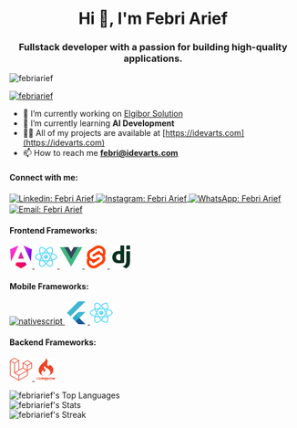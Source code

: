 <h1 align="center">Hi 👋, I'm Febri Arief</h1>
<h3 align="center">Fullstack developer with a passion for building high-quality applications.</h3>

<p align="left"> <img src="https://komarev.com/ghpvc/?username=febriarief&label=Profile%20views&color=0e75b6&style=flat" alt="febriarief" /> </p>

<p align="left"> <a href="https://github.com/ryo-ma/github-profile-trophy"><img src="https://github-profile-trophy.vercel.app/?username=febriarief" alt="febriarief" /></a> </p>

- 🔭 I’m currently working on [Elgibor Solution](https://elgibor-solution.com)
- 🌱 I’m currently learning **AI Development**
- 👨‍💻 All of my projects are available at [https://idevarts.com](https://idevarts.com)
- 📫 How to reach me **febri@idevarts.com**

<h4 align="left">Connect with me:</h4>
<p align="left">
  <a href="https://www.linkedin.com/in/febriarief" target="blank">
    <img align="center" src="https://upload.wikimedia.org/wikipedia/commons/c/ca/LinkedIn_logo_initials.png" alt="Linkedin: Febri Arief" style="width:30px;height:30px;object-fit:cover;"/>
  </a>
  <a href="https://instagram.com/st.introfaaart" target="blank">
    <img align="center" src="https://raw.githubusercontent.com/rahuldkjain/github-profile-readme-generator/master/src/images/icons/Social/instagram.svg" alt="Instagram: Febri Arief" style="width:30px;height:30px;object-fit:cover;"/>
  </a>
  <a href="https://wa.me/6282137330701" target="blank">
    <img align="center" src="https://upload.wikimedia.org/wikipedia/commons/d/dc/Whatsapp_logo_2022.jpg" alt="WhatsApp: Febri Arief" style="width:30px;height:30px;object-fit:cover;"/>
  </a>
  <a href="mailto:febri@idevarts.com" target="blank">
    <img align="center" src="https://upload.wikimedia.org/wikipedia/commons/9/9f/Icy_Email_logo_2020.jpg" alt="Email: Febri Arief" style="width:30px;height:30px;object-fit:cover;"/>
  </a>
</p>

<h4 align="left">Frontend Frameworks:</h4>
<p align="left"> 
  <a href="https://angular.io" target="_blank" rel="noreferrer"> 
    <img src="https://raw.githubusercontent.com/devicons/devicon/refs/heads/master/icons/angular/angular-original.svg" alt="angular" style="width:40px;height:40px;object-fit:cover;"/> 
  </a> 
  <a href="https://react.dev" target="_blank" rel="noreferrer"> 
    <img src="https://raw.githubusercontent.com/devicons/devicon/refs/heads/master/icons/react/react-original.svg" alt="react" style="width:40px;height:40px;object-fit:cover;"/> 
  </a> 
  <a href="https://vuejs.org" target="_blank" rel="noreferrer"> 
    <img src="https://raw.githubusercontent.com/devicons/devicon/refs/heads/master/icons/vuejs/vuejs-original.svg" alt="vuejs" style="width:40px;height:40px;object-fit:cover;"/> 
  </a> 
  <a href="https://svelte.dev" target="_blank" rel="noreferrer"> 
    <img src="https://raw.githubusercontent.com/devicons/devicon/refs/heads/master/icons/svelte/svelte-original.svg" alt="svelte" style="width:40px;height:40px;object-fit:cover;"/> 
  </a> 
  <a href="https://www.djangoproject.com" target="_blank" rel="noreferrer"> 
    <img src="https://raw.githubusercontent.com/devicons/devicon/refs/heads/master/icons/django/django-plain.svg" alt="django" style="width:40px;height:40px;object-fit:cover;"/> 
  </a> 
</p>

<h4 align="left">Mobile Frameworks:</h4>
<p align="left">
  <a href="https://nativescript.org" target="_blank" rel="noreferrer"> 
    <img src="https://upload.wikimedia.org/wikipedia/commons/thumb/8/86/NativeScript_Logo.png/960px-NativeScript_Logo.png?20220527120651" alt="nativescript" style="width:40px;height:40px;object-fit:cover;"/> 
  </a> 
  <a href="https://flutter.dev" target="_blank" rel="noreferrer"> 
    <img src="https://raw.githubusercontent.com/devicons/devicon/refs/heads/master/icons/flutter/flutter-original.svg" alt="flutter" style="width:40px;height:40px;object-fit:cover;"/> 
  </a> 
  <a href="https://reactnative.dev" target="_blank" rel="noreferrer"> 
    <img src="https://raw.githubusercontent.com/devicons/devicon/refs/heads/master/icons/reactnative/reactnative-original.svg" alt="reactnative" style="width:40px;height:40px;object-fit:cover;"/> 
  </a> 
</p>

<h4 align="left">Backend Frameworks:</h4>
<p align="left">
  <a href="https://laravel.com" target="_blank" rel="noreferrer"> 
    <img src="https://raw.githubusercontent.com/devicons/devicon/refs/heads/master/icons/laravel/laravel-original.svg" alt="laravel" style="width:40px;height:40px;object-fit:cover;"/> 
  </a> 
  <a href="https://www.codeigniter.com" target="_blank" rel="noreferrer"> 
    <img src="https://github.com/devicons/devicon/blob/master/icons/codeigniter/codeigniter-plain-wordmark.svg" alt="codeigniter" style="width:40px;height:40px;object-fit:cover;"/> 
  </a> 
</p>

![febriarief's Top Languages](https://github-readme-stats.vercel.app/api/top-langs/?username=febriarief&theme=vue-dark&show_icons=true&hide_border=true&layout=compact)<br/>
![febriarief's Stats](https://github-readme-stats.vercel.app/api?username=febriarief&theme=vue-dark&show_icons=true&hide_border=true&count_private=true&layout=compact)<br/>
![febriarief's Streak](https://github-readme-streak-stats.herokuapp.com/?user=febriarief&theme=vue-dark&hide_border=true&layout=compact)
